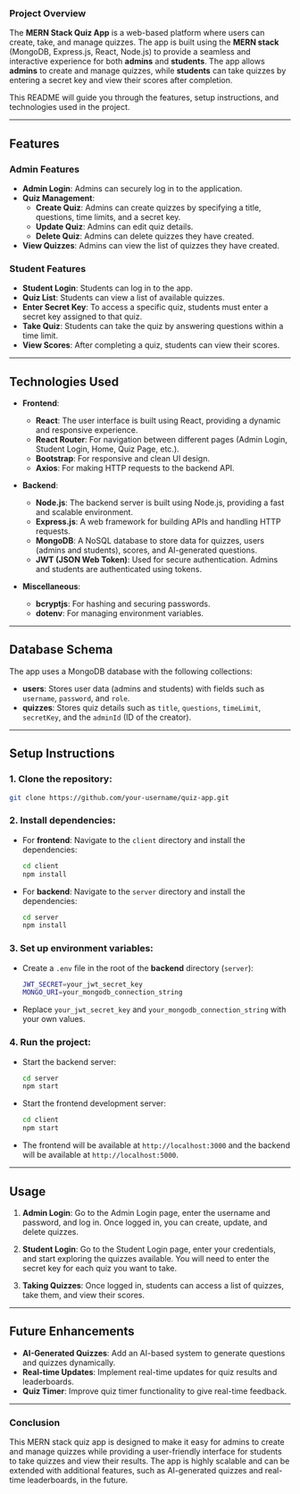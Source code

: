 
### **Project Overview**

The **MERN Stack Quiz App** is a web-based platform where users can create, take, and manage quizzes. The app is built using the **MERN stack** (MongoDB, Express.js, React, Node.js) to provide a seamless and interactive experience for both **admins** and **students**. The app allows **admins** to create and manage quizzes, while **students** can take quizzes by entering a secret key and view their scores after completion.

This README will guide you through the features, setup instructions, and technologies used in the project.

---

## **Features**

### **Admin Features**
- **Admin Login**: Admins can securely log in to the application.
- **Quiz Management**:
  - **Create Quiz**: Admins can create quizzes by specifying a title, questions, time limits, and a secret key.
  - **Update Quiz**: Admins can edit quiz details.
  - **Delete Quiz**: Admins can delete quizzes they have created.
- **View Quizzes**: Admins can view the list of quizzes they have created.

### **Student Features**
- **Student Login**: Students can log in to the app.
- **Quiz List**: Students can view a list of available quizzes.
- **Enter Secret Key**: To access a specific quiz, students must enter a secret key assigned to that quiz.
- **Take Quiz**: Students can take the quiz by answering questions within a time limit.
- **View Scores**: After completing a quiz, students can view their scores.

---

## **Technologies Used**

- **Frontend**:
  - **React**: The user interface is built using React, providing a dynamic and responsive experience.
  - **React Router**: For navigation between different pages (Admin Login, Student Login, Home, Quiz Page, etc.).
  - **Bootstrap**: For responsive and clean UI design.
  - **Axios**: For making HTTP requests to the backend API.

- **Backend**:
  - **Node.js**: The backend server is built using Node.js, providing a fast and scalable environment.
  - **Express.js**: A web framework for building APIs and handling HTTP requests.
  - **MongoDB**: A NoSQL database to store data for quizzes, users (admins and students), scores, and AI-generated questions.
  - **JWT (JSON Web Token)**: Used for secure authentication. Admins and students are authenticated using tokens.

- **Miscellaneous**:
  - **bcryptjs**: For hashing and securing passwords.
  - **dotenv**: For managing environment variables.


---

## **Database Schema**

The app uses a MongoDB database with the following collections:

- **users**: Stores user data (admins and students) with fields such as `username`, `password`, and `role`.
- **quizzes**: Stores quiz details such as `title`, `questions`, `timeLimit`, `secretKey`, and the `adminId` (ID of the creator).


---

## **Setup Instructions**

### **1. Clone the repository:**
```bash
git clone https://github.com/your-username/quiz-app.git
```

### **2. Install dependencies:**

- For **frontend**:
  Navigate to the `client` directory and install the dependencies:
  ```bash
  cd client
  npm install
  ```

- For **backend**:
  Navigate to the `server` directory and install the dependencies:
  ```bash
  cd server
  npm install
  ```

### **3. Set up environment variables:**

- Create a `.env` file in the root of the **backend** directory (`server`):
  
  ```bash
  JWT_SECRET=your_jwt_secret_key
  MONGO_URI=your_mongodb_connection_string
  ```

- Replace `your_jwt_secret_key` and `your_mongodb_connection_string` with your own values.

### **4. Run the project:**

- Start the backend server:
  ```bash
  cd server
  npm start
  ```

- Start the frontend development server:
  ```bash
  cd client
  npm start
  ```

- The frontend will be available at `http://localhost:3000` and the backend will be available at `http://localhost:5000`.

---

## **Usage**

1. **Admin Login**: Go to the Admin Login page, enter the username and password, and log in. Once logged in, you can create, update, and delete quizzes.
   
2. **Student Login**: Go to the Student Login page, enter your credentials, and start exploring the quizzes available. You will need to enter the secret key for each quiz you want to take.

3. **Taking Quizzes**: Once logged in, students can access a list of quizzes, take them, and view their scores.

---

## **Future Enhancements**

- **AI-Generated Quizzes**: Add an AI-based system to generate questions and quizzes dynamically.
- **Real-time Updates**: Implement real-time updates for quiz results and leaderboards.
- **Quiz Timer**: Improve quiz timer functionality to give real-time feedback.

---



### **Conclusion**

This MERN stack quiz app is designed to make it easy for admins to create and manage quizzes while providing a user-friendly interface for students to take quizzes and view their results. The app is highly scalable and can be extended with additional features, such as AI-generated quizzes and real-time leaderboards, in the future.


